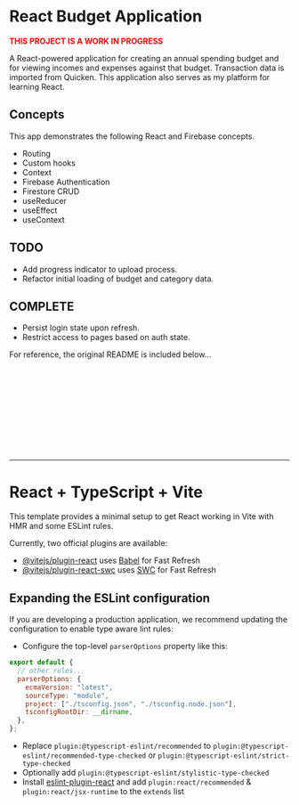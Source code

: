 # React Budget Application

<span style="color:red">**THIS PROJECT IS A WORK IN PROGRESS**</span>

A React-powered application for creating an annual spending budget and for viewing incomes and expenses against that budget. Transaction data is imported from Quicken. This application also serves as my platform for learning React.

## Concepts

This app demonstrates the following React and Firebase concepts.

- Routing
- Custom hooks
- Context
- Firebase Authentication
- Firestore CRUD
- useReducer
- useEffect
- useContext

## TODO

- Add progress indicator to upload process.
- Refactor initial loading of budget and category data.

## COMPLETE

- Persist login state upon refresh.
- Restrict access to pages based on auth state.

For reference, the original README is included below...

<br />
<br />
<br />
<br />
<br />
<br />
<br />
<br />
<br />

---

# React + TypeScript + Vite

This template provides a minimal setup to get React working in Vite with HMR and some ESLint rules.

Currently, two official plugins are available:

- [@vitejs/plugin-react](https://github.com/vitejs/vite-plugin-react/blob/main/packages/plugin-react/README.md) uses [Babel](https://babeljs.io/) for Fast Refresh
- [@vitejs/plugin-react-swc](https://github.com/vitejs/vite-plugin-react-swc) uses [SWC](https://swc.rs/) for Fast Refresh

## Expanding the ESLint configuration

If you are developing a production application, we recommend updating the configuration to enable type aware lint rules:

- Configure the top-level `parserOptions` property like this:

```js
export default {
  // other rules...
  parserOptions: {
    ecmaVersion: "latest",
    sourceType: "module",
    project: ["./tsconfig.json", "./tsconfig.node.json"],
    tsconfigRootDir: __dirname,
  },
};
```

- Replace `plugin:@typescript-eslint/recommended` to `plugin:@typescript-eslint/recommended-type-checked` or `plugin:@typescript-eslint/strict-type-checked`
- Optionally add `plugin:@typescript-eslint/stylistic-type-checked`
- Install [eslint-plugin-react](https://github.com/jsx-eslint/eslint-plugin-react) and add `plugin:react/recommended` & `plugin:react/jsx-runtime` to the `extends` list

